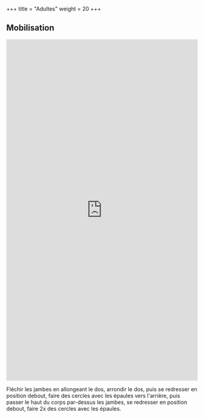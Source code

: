 +++
title =  "Adultes"
weight = 20
+++

## Mobilisation

<div style="padding:177.82% 0 0 0;position:relative;"><iframe src="https://player.vimeo.com/video/1022816156?h=43e76c3378&amp;badge=0&amp;autopause=0&amp;player_id=0&amp;app_id=58479" frameborder="0" allow="autoplay; fullscreen; picture-in-picture; clipboard-write" style="position:absolute;top:0;left:0;width:100%;height:100%;" title="11-2"></iframe></div><script src="https://player.vimeo.com/api/player.js"></script>

Fléchir les jambes en allongeant le dos, arrondir le dos, puis se redresser en position debout, faire des cercles avec les épaules vers l'arrière, puis passer le haut du corps par-dessus les jambes, se redresser en position debout, faire 2x des cercles avec les épaules.

